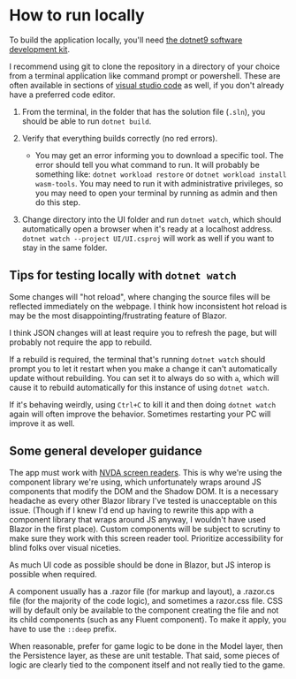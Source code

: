 # How to run locally

To build the application locally, you'll need [the dotnet9 software development kit](https://dotnet.microsoft.com/en-us/download/dotnet/9.0).

I recommend using git to clone the repository in a directory of your choice from a terminal application like command prompt or powershell. These are often available in sections of [visual studio code](https://code.visualstudio.com/download) as well, if you don't already have a preferred code editor.

1. From the terminal, in the folder that has the solution file (`.sln`), you should be able to run `dotnet build`.

2. Verify that everything builds correctly (no red errors).
    - You may get an error informing you to download a specific tool. The error should tell you what command to run. It will probably be something like: `dotnet workload restore` or `dotnet workload install wasm-tools`. You may need to run it with administrative privileges, so you may need to open your terminal by running as admin and then do this step.

3. Change directory into the UI folder and run `dotnet watch`, which should automatically open a browser when it's ready at a localhost address. `dotnet watch --project UI/UI.csproj` will work as well if you want to stay in the same folder.

## Tips for testing locally with `dotnet watch`

Some changes will "hot reload", where changing the source files will be reflected immediately on the webpage. I think how inconsistent hot reload is may be the most disappointing/frustrating feature of Blazor.

I think JSON changes will at least require you to refresh the page, but will probably not require the app to rebuild.

If a rebuild is required, the terminal that's running `dotnet watch` should prompt you to let it restart when you make a change it can't automatically update without rebuilding. You can set it to always do so with `a`, which will cause it to rebuild automatically for this instance of using `dotnet watch`.

If it's behaving weirdly, using `Ctrl+C` to kill it and then doing `dotnet watch` again will often improve the behavior. Sometimes restarting your PC will improve it as well.

## Some general developer guidance

The app must work with [NVDA screen readers](https://www.nvaccess.org/download/). This is why we're using the component library we're using, which unfortunately wraps around JS components that modify the DOM and the Shadow DOM. It is a necessary headache as every other Blazor library I've tested is unacceptable on this issue. (Though if I knew I'd end up having to rewrite this app with a component library that wraps around JS anyway, I wouldn't have used Blazor in the first place). Custom components will be subject to scrutiny to make sure they work with this screen reader tool. Prioritize accessibility for blind folks over visual niceties.

As much UI code as possible should be done in Blazor, but JS interop is possible when required.

A component usually has a .razor file (for markup and layout), a .razor.cs file (for the majority of the code logic), and sometimes a razor.css file. CSS will by default only be available to the component creating the file and not its child components (such as any Fluent component). To make it apply, you have to use the `::deep` prefix.

When reasonable, prefer for game logic to be done in the Model layer, then the Persistence layer, as these are unit testable. That said, some pieces of logic are clearly tied to the component itself and not really tied to the game.
